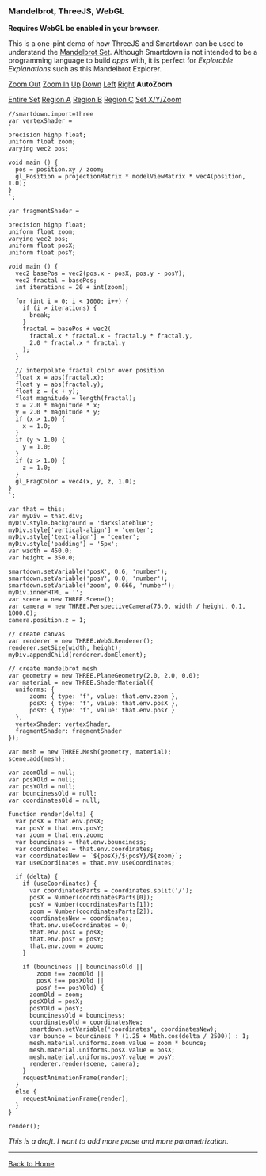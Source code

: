 ### Mandelbrot, ThreeJS, WebGL

**Requires WebGL be enabled in your browser.**

This is a one-pint demo of how ThreeJS and Smartdown can be used to understand the [Mandelbrot Set](https://en.wikipedia.org/wiki/Mandelbrot_set). Although Smartdown is not intended to be a programming language to build *apps* with, it is perfect for *Explorable Explanations* such as this Mandelbrot Explorer.

[Zoom Out](:=zoom=zoom/2.0) [Zoom In](:=zoom=zoom*2.0) [Up](:=posY=posY+0.1/zoom) [Down](:=posY=posY-0.1/zoom) [Left](:=posX=posX-0.1/zoom) [Right](:=posX=posX+0.1/zoom) **AutoZoom** [](:Xbounciness)

[Entire Set](:=posX=0.6;posY=0.0;zoom=1) [Region A](:=posX=0.570;posY=0.630;zoom=25) [Region B](:=posX=0.190;posY=0.650;zoom=50) [Region C](:=posX=0.04292602539062498;posY=0.6965332031250012;zoom=2048)
[Set X/Y/Zoom](:=useCoordinates=1) [](:?coordinates)

```javascript/playable/autoplay
//smartdown.import=three
var vertexShader =
`
precision highp float;
uniform float zoom;
varying vec2 pos;

void main () {
  pos = position.xy / zoom;
  gl_Position = projectionMatrix * modelViewMatrix * vec4(position, 1.0);
}
`;

var fragmentShader =
`
precision highp float;
uniform float zoom;
varying vec2 pos;
uniform float posX;
uniform float posY;

void main () {
  vec2 basePos = vec2(pos.x - posX, pos.y - posY);
  vec2 fractal = basePos;
  int iterations = 20 + int(zoom);

  for (int i = 0; i < 1000; i++) {
    if (i > iterations) {
      break;
    }
    fractal = basePos + vec2(
      fractal.x * fractal.x - fractal.y * fractal.y,
      2.0 * fractal.x * fractal.y
    );
  }

  // interpolate fractal color over position
  float x = abs(fractal.x);
  float y = abs(fractal.y);
  float z = (x + y);
  float magnitude = length(fractal);
  x = 2.0 * magnitude * x;
  y = 2.0 * magnitude * y;
  if (x > 1.0) {
    x = 1.0;
  }
  if (y > 1.0) {
    y = 1.0;
  }
  if (z > 1.0) {
    z = 1.0;
  }
  gl_FragColor = vec4(x, y, z, 1.0);
}
`;

var that = this;
var myDiv = that.div;
myDiv.style.background = 'darkslateblue';
myDiv.style['vertical-align'] = 'center';
myDiv.style['text-align'] = 'center';
myDiv.style['padding'] = '5px';
var width = 450.0;
var height = 350.0;

smartdown.setVariable('posX', 0.6, 'number');
smartdown.setVariable('posY', 0.0, 'number');
smartdown.setVariable('zoom', 0.666, 'number');
myDiv.innerHTML = '';
var scene = new THREE.Scene();
var camera = new THREE.PerspectiveCamera(75.0, width / height, 0.1, 1000.0);
camera.position.z = 1;

// create canvas
var renderer = new THREE.WebGLRenderer();
renderer.setSize(width, height);
myDiv.appendChild(renderer.domElement);

// create mandelbrot mesh
var geometry = new THREE.PlaneGeometry(2.0, 2.0, 0.0);
var material = new THREE.ShaderMaterial({
  uniforms: {
      zoom: { type: 'f', value: that.env.zoom },
      posX: { type: 'f', value: that.env.posX },
      posY: { type: 'f', value: that.env.posY }
  },
  vertexShader: vertexShader,
  fragmentShader: fragmentShader
});

var mesh = new THREE.Mesh(geometry, material);
scene.add(mesh);

var zoomOld = null;
var posXOld = null;
var posYOld = null;
var bouncinessOld = null;
var coordinatesOld = null;

function render(delta) {
  var posX = that.env.posX;
  var posY = that.env.posY;
  var zoom = that.env.zoom;
  var bounciness = that.env.bounciness;
  var coordinates = that.env.coordinates;
  var coordinatesNew = `${posX}/${posY}/${zoom}`;
  var useCoordinates = that.env.useCoordinates;

  if (delta) {
    if (useCoordinates) {
      var coordinatesParts = coordinates.split('/');
      posX = Number(coordinatesParts[0]);
      posY = Number(coordinatesParts[1]);
      zoom = Number(coordinatesParts[2]);
      coordinatesNew = coordinates;
      that.env.useCoordinates = 0;
      that.env.posX = posX;
      that.env.posY = posY;
      that.env.zoom = zoom;
    }

    if (bounciness || bouncinessOld ||
        zoom !== zoomOld ||
        posX !== posXOld ||
        posY !== posYOld) {
      zoomOld = zoom;
      posXOld = posX;
      posYOld = posY;
      bouncinessOld = bounciness;
      coordinatesOld = coordinatesNew;
      smartdown.setVariable('coordinates', coordinatesNew);
      var bounce = bounciness ? (1.25 + Math.cos(delta / 2500)) : 1;
      mesh.material.uniforms.zoom.value = zoom * bounce;
      mesh.material.uniforms.posX.value = posX;
      mesh.material.uniforms.posY.value = posY;
      renderer.render(scene, camera);
    }
    requestAnimationFrame(render);
  }
  else {
    requestAnimationFrame(render);
  }
}

render();
```


*This is a draft. I want to add more prose and more parametrization.*


---

[Back to Home](:@Home)

